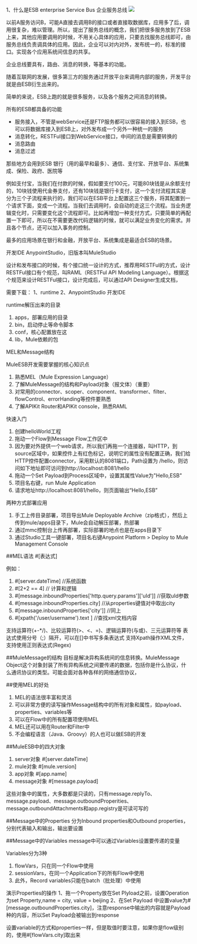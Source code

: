 1、什么是ESB
enterprise Service Bus 企业服务总线
![](a)

以前A服务访问B，可能A直接去调用B的接口或者直接取数据库，应用多了后，调用很复杂，难以管理。所以，提出了服务总线的概念，我们把很多服务放到了ESB上来，其他应用要调用的时候，不用关心具体的应用，只要去找服务总线即可，由服务总线负责调具体的应用。因此，企业可以对内对外，发布统一的，标准的接口。实现各个应用系统间信息的共享。

企业总线要具有，路由、消息的转换，等基本的功能。

随着互联网的发展，很多第三方的服务通过开放平台来调用内部的服务，开发平台就是由ESB衍生出来的。

简单的来说，ESB上跑的就是很多服务，以及各个服务之间消息的转换。

所有的ESB都具备的功能

* 服务接入，不管是webService还是FTP服务都可以很容易的接入到ESB，也可以将数据库接入到ESB上，对外发布成一个另外一种统一的服务
* 消息转化，RESTFul接口到WebService接口，中间的消息是需要转换的
* 消息路由
* 消息过滤

那些地方会用到ESB
银行（用的最早和最多）、通信、支付宝、开放平台、系统集成、保险、政府、医院等

例如支付宝，当我们在付款的时候，假如要支付100元，可能80块钱是从余额支付的，10块钱使用代金券支付，还有10块钱是银行卡支付，这一个支付流程其实是分为三个子流程来执行的，我们可以在ESB平台上配置这三个服务，将其配置到一个请求下面，变成一个流程。当我们去调用时，会自动的走这三个流程。当业务逻辑变化时，只需要变化这个流程即可。比如再增加一种支付方式，只要简单的再配置一下即可，所以在不需要更改代码逻辑的时候，就可以满足业务变化的需求。并且各个节点，还可以加入事务的控制。

最多的应用场景在银行和金融，开放平台、系统集成是最适合ESB的场景。

开发IDE
AnypointStudio，旧版本叫MuleStudio

设计和发布接口的时候，有个接口统一设计的方式，推荐用RESTFul的方式，设计RESTFul接口有个规范，叫RAML（RESTFul API Modeling Language）。根据这个规范来设计RESTFul接口，设计完成后，可以通过API Designer生成文档，



需要下载：
1、runtime
2、AnypointStudio 开发IDE

runtime解压出来的目录

1. apps，部署应用的目录
2. bin，启动停止等命令脚本
3. conf，核心配置放在这
4. lib，Mule依赖的包



MEL和Message结构

MuleESB开发需要掌握的核心知识点

1. 熟悉MEL（Mule Expression Language）
2. 了解MuleMessage的结构和Payload对象（报文体）（重要）
3. 对常用的connector、scoper、component、transformer、filter、flowControl、errorHanding等控件要熟悉
4. 了解APIKit Router和APIKit console，熟悉RAML




快速入门

1. 创建helloWorld工程
2. 拖动一个Flow到Message Flow工作区中
3. 因为要对外提供一个web请求，所以我们再拖一个连接器，叫HTTP，到source区域中，如果控件上有红色标记，说明它的属性没有配置正确，我们给HTTP控件配置connector，采用默认的8081端口，Path设置为 /hello，则访问如下地址即可访问到http://localhost:8081/hello
4. 拖动一个Set Payload到Process区域中，设置其属性Value为"Hello,ESB"
5. 项目名右键，run Mule Application
6. 请求地址http://localhost:8081/hello，则页面输出“Hello,ESB”

两种方式部署应用

1. 手工上传目录部署，项目导出Mule Deployable Archive（zip格式），然后上传到mule/apps目录下，Mule会自动解压部署，热部署
2. 通过mmc控制台上传再部署，实际部署的地点也是在apps目录下
2. 通过Studio工具一键部署，项目名右键Anypoint Platform > Deploy to Mule Management Console 


##MEL语法
\#[表达式]

例如：

1. \#[server.dateTime]	//系统函数 
2. \#[2+2 == 4]  // 计算和逻辑
3. \#[message.inboundProperties['http.query.params']['uId']]  //获取uId参数
4. \#[message.inboundProperties.city]  //从properties键值对中取出city 
5. \#[message.inboundProperties['city']]  //同上
6. \#[xpath('/user/username').text ]	//查找xml文档内容

支持运算符(+-*/)、比较运算符(>、<、=)、逻辑运算符(与或)、三元运算符等
表达式使用分号（;）隔开，可以在[]中书写多条表达式
支持Xpath操作XML文件，支持使用正则表达式(Regex)

##MuleMessage的结构
目标是解决异构系统间的信息转换。MuleMessage Object这个对象封装了所有异构系统之间要传递的数据，包括你是什么协议，什么通讯协议的类型。可能会面对各种各样的网络通信协议，

##使用MEL的好处

1. MEL的语法很丰富和灵活
2. 可以非常方便的读写操作Message结构中的所有对象和属性，如payload、properties、variables等
3. 可以在Flow中的所有配置项使用MEL
4. MEL还可以用在Router和Filter中
5. 不会编程语言（Java、Groovy）的人也可以做ESB的开发


##MuleESB中的四大对象

1. server对象 #[server.dateTime]
2. mule对象 #[mule.version]
3. app对象	#[app.name]
4. message对象 #[message.payload]

这些对象中的属性，大多数都是只读的，只有message.replyTo、message.payload、message.outboundProperities、message.outboundAttachments和app.registry是可读可写的

##Message中的Properties
分为Inbound properties和Outbound properties，分别代表输入和输出，输出要设置

##Message中的Variables
message中可以通过Variables设置要传递的变量

Variables分为3种

1. flowVars，只在同一个Flow中使用
2. sessionVars，在同一个Application下的所有Flow中使用
3. 此外，Record variables只能在batch（批处理）中使用

演示Properties的操作
1、拖一个Property放在Set Plyload之前，设置Operation为set Property,name = city, value = beijing
2、在Set Payload 中设置value为#[message.outboundProperties.city]，注意response中输出的内容就是Payload种的内容，所以Set Payload会被输出到response

设置variable的方式和properties一样，但是取值时要注意，如果你是flow级别的，使用#[flowVars.city]取出来



